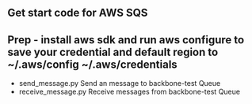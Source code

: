 ## Get start code for AWS SQS

## Prep - install aws sdk and run aws configure to save your credential and default region to ~/.aws/config  ~/.aws/credentials

- send_message.py Send an message to backbone-test Queue
- receive_message.py Receive messages from backbone-test Queue

